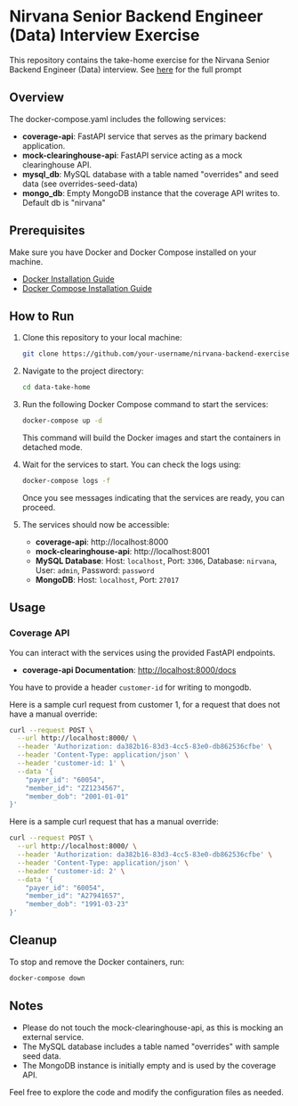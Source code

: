 # Nirvana Senior Backend Engineer (Data) Interview Exercise

This repository contains the take-home exercise for the Nirvana Senior Backend Engineer (Data) interview.
See [here](https://docs.google.com/document/d/1l6VWk-qknOKiCeSV0M-C7gYcD20aJNEuctWy7ADj2y0) for the full prompt

## Overview

The docker-compose.yaml includes the following services:

- **coverage-api**: FastAPI service that serves as the primary backend application.
- **mock-clearinghouse-api**: FastAPI service acting as a mock clearinghouse API.
- **mysql_db**: MySQL database with a table named "overrides" and seed data (see overrides-seed-data)
- **mongo_db**: Empty MongoDB instance that the coverage API writes to. Default db is "nirvana"

## Prerequisites

Make sure you have Docker and Docker Compose installed on your machine.

- [Docker Installation Guide](https://docs.docker.com/get-docker/)
- [Docker Compose Installation Guide](https://docs.docker.com/compose/install/)

## How to Run

1. Clone this repository to your local machine:

   ```bash
   git clone https://github.com/your-username/nirvana-backend-exercise.git
   ```

2. Navigate to the project directory:

   ```bash
   cd data-take-home
   ```

3. Run the following Docker Compose command to start the services:

   ```bash
   docker-compose up -d
   ```

   This command will build the Docker images and start the containers in detached mode.

4. Wait for the services to start. You can check the logs using:

   ```bash
   docker-compose logs -f
   ```

   Once you see messages indicating that the services are ready, you can proceed.

5. The services should now be accessible:

   - **coverage-api**: http://localhost:8000
   - **mock-clearinghouse-api**: http://localhost:8001
   - **MySQL Database**: Host: `localhost`, Port: `3306`, Database: `nirvana`, User: `admin`, Password: `password`
   - **MongoDB**: Host: `localhost`, Port: `27017`

## Usage

### Coverage API

You can interact with the services using the provided FastAPI endpoints. 

- **coverage-api Documentation**: [http://localhost:8000/docs](http://localhost:8000/docs)

You have to provide a header `customer-id` for writing to mongodb.  

Here is a sample curl request from customer 1, for a request that does not have a manual override: 
```bash
curl --request POST \
  --url http://localhost:8000/ \
  --header 'Authorization: da382b16-83d3-4cc5-83e0-db862536cfbe' \
  --header 'Content-Type: application/json' \
  --header 'customer-id: 1' \
  --data '{
	"payer_id": "60054",
	"member_id": "ZZ1234567",
	"member_dob": "2001-01-01"
}'
```

Here is a sample curl request that has a manual override:
```bash
curl --request POST \
  --url http://localhost:8000/ \
  --header 'Authorization: da382b16-83d3-4cc5-83e0-db862536cfbe' \
  --header 'Content-Type: application/json' \
  --header 'customer-id: 2' \
  --data '{
	"payer_id": "60054",
	"member_id": "A27941657",
	"member_dob": "1991-03-23"
}'
```

## Cleanup

To stop and remove the Docker containers, run:

```bash
docker-compose down
```

## Notes

- Please do not touch the mock-clearinghouse-api, as this is mocking an external service. 
- The MySQL database includes a table named "overrides" with sample seed data.
- The MongoDB instance is initially empty and is used by the coverage API.

Feel free to explore the code and modify the configuration files as needed.
